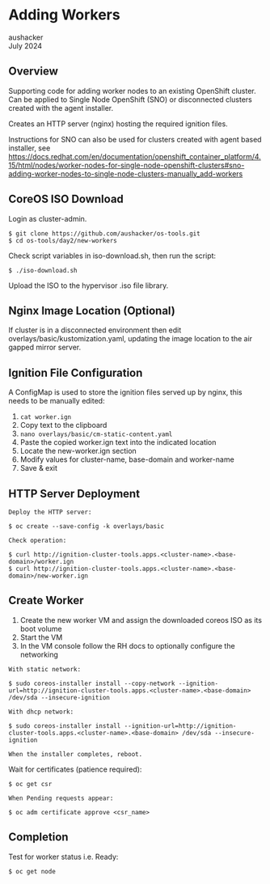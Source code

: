 # Adding Workers

aushacker<br/>
July 2024

## Overview

Supporting code for adding worker nodes to an existing OpenShift cluster. Can
be applied to Single Node OpenShift (SNO) or disconnected clusters created with
the agent installer.

Creates an HTTP server (nginx) hosting the required ignition files.

Instructions for SNO can also be used for clusters created with agent based installer, see https://docs.redhat.com/en/documentation/openshift_container_platform/4.15/html/nodes/worker-nodes-for-single-node-openshift-clusters#sno-adding-worker-nodes-to-single-node-clusters-manually_add-workers

## CoreOS ISO Download

Login as cluster-admin.

```
$ git clone https://github.com/aushacker/os-tools.git
$ cd os-tools/day2/new-workers
```

Check script variables in iso-download.sh, then run the script:

```
$ ./iso-download.sh
```

Upload the ISO to the hypervisor .iso file library.

## Nginx Image Location (Optional)

If cluster is in a disconnected environment then edit overlays/basic/kustomization.yaml,
updating the image location to the air gapped mirror server.

## Ignition File Configuration

A ConfigMap is used to store the ignition files served up by nginx, this needs to be manually edited:

1. `cat worker.ign`
1. Copy text to the clipboard
1. `nano overlays/basic/cm-static-content.yaml`
1. Paste the copied worker.ign text into the indicated location
1. Locate the new-worker.ign section
1. Modify values for cluster-name, base-domain and worker-name
1. Save & exit

## HTTP Server Deployment

```
Deploy the HTTP server:

$ oc create --save-config -k overlays/basic

Check operation:

$ curl http://ignition-cluster-tools.apps.<cluster-name>.<base-domain>/worker.ign
$ curl http://ignition-cluster-tools.apps.<cluster-name>.<base-domain>/new-worker.ign
```

## Create Worker

1. Create the new worker VM and assign the downloaded coreos ISO as its boot volume
1. Start the VM
1. In the VM console follow the RH docs to optionally configure the networking

```
With static network:

$ sudo coreos-installer install --copy-network --ignition-url=http://ignition-cluster-tools.apps.<cluster-name>.<base-domain> /dev/sda --insecure-ignition

With dhcp network:

$ sudo coreos-installer install --ignition-url=http://ignition-cluster-tools.apps.<cluster-name>.<base-domain> /dev/sda --insecure-ignition

When the installer completes, reboot.
```

Wait for certificates (patience required):

```
$ oc get csr

When Pending requests appear:

$ oc adm certificate approve <csr_name>
```

## Completion

Test for worker status i.e. Ready:
```
$ oc get node
```
